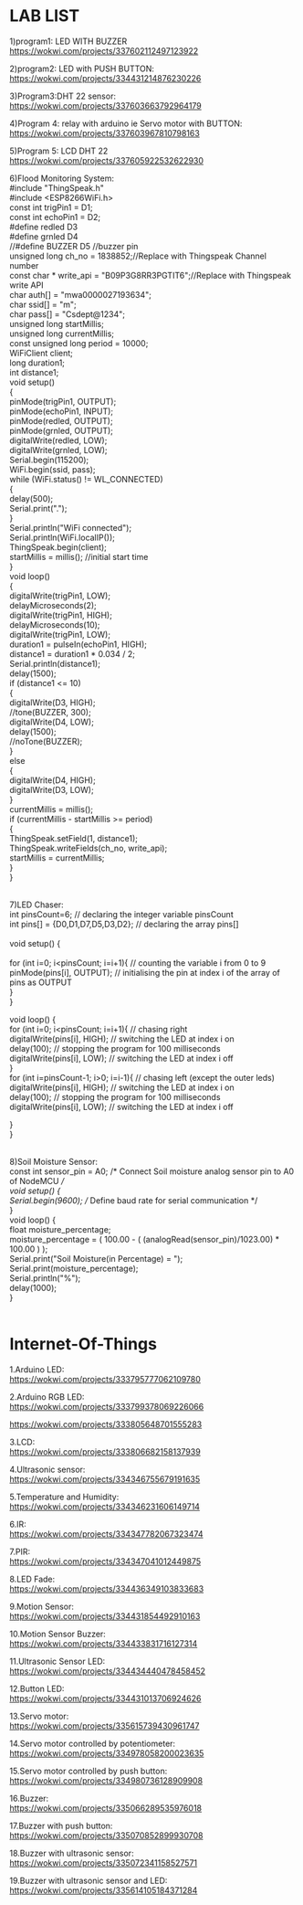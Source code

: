 # LAB LIST
1)program1: LED WITH BUZZER
https://wokwi.com/projects/337602112497123922

2)program2: LED with PUSH BUTTON:
https://wokwi.com/projects/334431214876230226

3)Program3:DHT 22 sensor:
https://wokwi.com/projects/337603663792964179

4)Program 4: relay with arduino ie Servo motor with BUTTON:
https://wokwi.com/projects/337603967810798163

5)Program 5: LCD DHT 22
https://wokwi.com/projects/337605922532622930

6)Flood Monitoring System:<br>
#include "ThingSpeak.h"<br>
#include <ESP8266WiFi.h><br>
const int trigPin1 = D1;<br>
const int echoPin1 = D2;<br>
#define redled D3<br>
#define grnled D4<br>
//#define BUZZER D5 //buzzer pin<br>
unsigned long ch_no = 1838852;//Replace with Thingspeak Channel number<br>
const char * write_api = "B09P3G8RR3PGTIT6";//Replace with Thingspeak write API<br>
char auth[] = "mwa0000027193634";<br>
char ssid[] = "m";<br>
char pass[] = "Csdept@1234";<br>
unsigned long startMillis;<br>
unsigned long currentMillis;<br>
const unsigned long period = 10000;<br>
WiFiClient  client;<br>
long duration1;<br>
int distance1;<br>
void setup()<br>
{<br>
  pinMode(trigPin1, OUTPUT);<br>
  pinMode(echoPin1, INPUT);<br>
  pinMode(redled, OUTPUT);<br>
  pinMode(grnled, OUTPUT);<br>
  digitalWrite(redled, LOW);<br>
  digitalWrite(grnled, LOW);<br>
  Serial.begin(115200);<br>
  WiFi.begin(ssid, pass);<br>
  while (WiFi.status() != WL_CONNECTED)<br>
  {<br>
    delay(500);<br>
    Serial.print(".");<br>
  }<br>
  Serial.println("WiFi connected");<br>
  Serial.println(WiFi.localIP());<br>
  ThingSpeak.begin(client);<br>
  startMillis = millis();  //initial start time<br>
}<br>
void loop()<br>
{<br>
  digitalWrite(trigPin1, LOW);<br>
  delayMicroseconds(2);<br>
  digitalWrite(trigPin1, HIGH);<br>
  delayMicroseconds(10);<br>
  digitalWrite(trigPin1, LOW);<br>
  duration1 = pulseIn(echoPin1, HIGH);<br>
  distance1 = duration1 * 0.034 / 2;<br>
  Serial.println(distance1);<br>
  delay(1500);<br>
  if (distance1 <= 10)<br>
  {<br>
    digitalWrite(D3, HIGH);<br>
    //tone(BUZZER, 300);<br>
    digitalWrite(D4, LOW);<br>
    delay(1500);<br>
    //noTone(BUZZER);<br>
  }<br>
  else<br>
  {<br>
    digitalWrite(D4, HIGH);<br>
    digitalWrite(D3, LOW);<br>
  }<br>
  currentMillis = millis();<br>
  if (currentMillis - startMillis >= period)<br>
  {<br>
    ThingSpeak.setField(1, distance1);<br>
    ThingSpeak.writeFields(ch_no, write_api);<br>
    startMillis = currentMillis;<br>
  }<br>
}<br><br>

7)LED Chaser:<br>
int pinsCount=6;                        // declaring the integer variable pinsCount<br>
int pins[] = {D0,D1,D7,D5,D3,D2};          // declaring the array pins[]<br>
 <br>
void setup() {         <br>       
  for (int i=0; i<pinsCount; i=i+1){    // counting the variable i from 0 to 9<br>
    pinMode(pins[i], OUTPUT);            // initialising the pin at index i of the array of pins as OUTPUT<br>
  }<br>
}<br>
 
void loop() {<br>
  for (int i=0; i<pinsCount; i=i+1){    // chasing right<br>
    digitalWrite(pins[i], HIGH);         // switching the LED at index i on<br>
    delay(100);                          // stopping the program for 100 milliseconds<br>
    digitalWrite(pins[i], LOW);          // switching the LED at index i off<br>
  }<br>
  for (int i=pinsCount-1; i>0; i=i-1){   // chasing left (except the outer leds)<br>
   digitalWrite(pins[i], HIGH);         // switching the LED at index i on<br>
    delay(100);                          // stopping the program for 100 milliseconds<br>
    digitalWrite(pins[i], LOW);          // switching the LED at index i off<br>
  
  }<br>
}<br><br>

8)Soil Moisture Sensor:<br>
const int sensor_pin = A0;  /* Connect Soil moisture analog sensor pin to A0 of NodeMCU */<br>
void setup() {<br>
  Serial.begin(9600); /* Define baud rate for serial communication */<br>
}<br>
void loop() {<br>
float moisture_percentage;<br>
moisture_percentage = ( 100.00 - ( (analogRead(sensor_pin)/1023.00) * 100.00 ) );<br>
Serial.print("Soil Moisture(in Percentage) = ");<br>
Serial.print(moisture_percentage);<br>
Serial.println("%");<br>
delay(1000);<br>
}<br><br>

# Internet-Of-Things<br>
1.Arduino LED:<br>
https://wokwi.com/projects/333795777062109780

2.Arduino RGB LED:<br>
https://wokwi.com/projects/333799378069226066

https://wokwi.com/projects/333805648701555283

3.LCD:<br>
https://wokwi.com/projects/333806682158137939

4.Ultrasonic sensor:<br>
https://wokwi.com/projects/334346755679191635

5.Temperature and Humidity:<br>
https://wokwi.com/projects/334346231606149714

6.IR:<br>
https://wokwi.com/projects/334347782067323474

7.PIR:<br>
https://wokwi.com/projects/334347041012449875

8.LED Fade:<br>
https://wokwi.com/projects/334436349103833683

9.Motion Sensor:<br>
https://wokwi.com/projects/334431854492910163

10.Motion Sensor Buzzer:<br>
https://wokwi.com/projects/334433831716127314

11.Ultrasonic Sensor LED:<br>
https://wokwi.com/projects/334434440478458452

12.Button LED:<br>
https://wokwi.com/projects/334431013706924626

13.Servo motor:<br>
https://wokwi.com/projects/335615739430961747

14.Servo motor controlled by potentiometer:<br>
https://wokwi.com/projects/334978058200023635

15.Servo motor controlled by push button:<br>
https://wokwi.com/projects/334980736128909908

16.Buzzer:<br>
https://wokwi.com/projects/335066289535976018

17.Buzzer with push button:<br>
https://wokwi.com/projects/335070852899930708

18.Buzzer with ultrasonic sensor:<br>
https://wokwi.com/projects/335072341158527571

19.Buzzer with ultrasonic sensor and LED:<br>
https://wokwi.com/projects/335614105184371284

